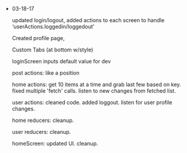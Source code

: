 * 03-18-17

  updated login/logout, added actions to each screen to handle ‘userActions.loggedin/loggedout’

  Created profile page,

  Custom Tabs (at bottom w/style)

  loginScreen inputs default value for dev

  post actions: like a position

  home actions: get 10 items at a time and grab last few based on key. fixed multiple 'fetch' calls. listen to new changes from fetched list.

  user actions: cleaned code. added loggout. listen for user profile changes.

  home reducers: cleanup.

  user reducers: cleanup.

  homeScreen: updated UI. cleanup.

  
